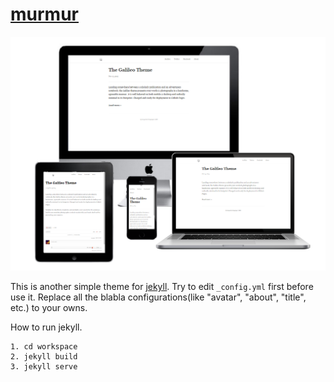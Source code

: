 # [murmur](http://songroger.github.io/murmur)

![preview](preview.png)

This is another simple theme for [jekyll](http://jekyllrb.com/).
Try to edit `_config.yml` first before use it.
Replace all the blabla configurations(like "avatar", "about", "title", etc.) to your owns.  

How to run jekyll.
```
1. cd workspace
2. jekyll build
3. jekyll serve
```
